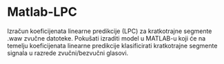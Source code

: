 # Matlab-LPC
Izračun koeficijenata linearne predikcije (LPC) za kratkotrajne segmente .waw zvučne datoteke. Pokušati izraditi model u MATLAB-u koji će na temelju koeficijenata linearne predikcije klasificirati kratkotrajne segmente signala u razrede zvučni/bezvučni glasovi.
